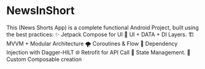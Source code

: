 # NewsInShort
This (News Shorts App) is a complete functional Android Project, built using the best practices: ✨ Jetpack Compose for UI 🌿 UI + DATA + DI Layers. 🏗️ MVVM + Modular Architecture 🌪️ Coroutines &amp; Flow 🧩 Dependency Injection with Dagger-HILT 🌐 Retrofit for API Call 🍂 State Management. 🍃 Custom Composable creation
